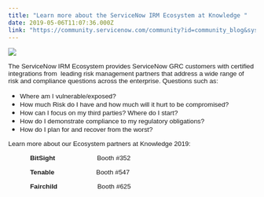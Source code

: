 ```yaml
---
title: "Learn more about the ServiceNow IRM Ecosystem at Knowledge "
date: 2019-05-06T11:07:36.000Z
link: "https://community.servicenow.com/community?id=community_blog&sys_id=8168fcb4db953348190dfb24399619fc"
---
```

<p><span style="font-family: helvetica; font-size: 10pt;"><img style="max-width: 100%; max-height: 480px;" src="https://community.servicenow.com/f82a3874dbd53348190dfb2439961945.iix" /></span></p>
<p><span style="font-family: helvetica; font-size: 10pt;">The ServiceNow IRM Ecosystem provides ServiceNow GRC customers with certified integrations from  leading risk management partners that address a wide range of risk and compliance questions across the enterprise. Questions such as:</span></p>
<ul><li><span style="font-family: helvetica; font-size: 10pt;">Where am I vulnerable/exposed? </span></li><li><span style="font-family: helvetica; font-size: 10pt;">How much Risk do I have and how much will it hurt to be compromised? </span></li><li><span style="font-family: helvetica; font-size: 10pt;">How can I focus on my third parties? Where do I start?</span></li><li><span style="font-family: helvetica; font-size: 10pt;">How do I demonstrate compliance to my regulatory obligations?</span></li><li><span style="font-family: helvetica; font-size: 10pt;">How do I plan for and recover from the worst? </span></li></ul>
<p><span style="font-family: helvetica; font-size: 10pt;">Learn more about our Ecosystem partners at Knowledge 2019:</span></p>
<p><span style="font-family: helvetica; font-size: 10pt;">            <strong>BitSight</strong>                       Booth #352</span></p>
<p><span style="font-family: helvetica; font-size: 10pt;">            <strong>Tenable</strong>                       Booth #547</span></p>
<p><span style="font-family: helvetica; font-size: 10pt;">            <strong>Fairchild</strong>                      Booth #625</span></p>